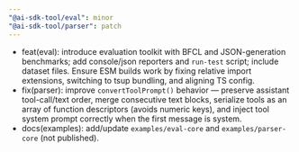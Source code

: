 ```yaml
---
"@ai-sdk-tool/eval": minor
"@ai-sdk-tool/parser": patch
---
```


- feat(eval): introduce evaluation toolkit with BFCL and JSON-generation benchmarks; add console/json reporters and `run-test` script; include dataset files. Ensure ESM builds work by fixing relative import extensions, switching to tsup bundling, and aligning TS config.
- fix(parser): improve `convertToolPrompt()` behavior — preserve assistant tool-call/text order, merge consecutive text blocks, serialize tools as an array of function descriptors (avoids numeric keys), and inject tool system prompt correctly when the first message is system.
- docs(examples): add/update `examples/eval-core` and `examples/parser-core` (not published).

